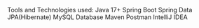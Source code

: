 Tools and Technologies used:
Java 17+
Spring Boot
Spring Data JPA(Hibernate)
MySQL Database
Maven 
Postman
IntelliJ IDEA
